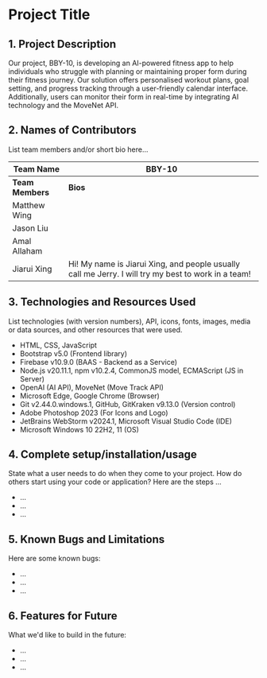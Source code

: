 # Project Title

## 1. Project Description

Our project, BBY-10, is developing an AI-powered fitness app to help individuals who struggle with planning or
maintaining proper form during their fitness journey. Our solution offers personalised workout plans, goal setting, and
progress tracking through a user-friendly calendar interface. Additionally, users can monitor their form in real-time by
integrating AI technology and the MoveNet API.

## 2. Names of Contributors

List team members and/or short bio here...

| **Team Name**    | BBY-10                                                                                              |
|------------------|-----------------------------------------------------------------------------------------------------|
| **Team Members** | **Bios**                                                                                            |
| Matthew Wing     |                                                                                                     |
| Jason Liu        |                                                                                                     |
| Amal Allaham     |                                                                                                     |
| Jiarui Xing      | Hi! My name is Jiarui Xing, and people usually call me Jerry. I will try my best to work in a team! |

## 3. Technologies and Resources Used

List technologies (with version numbers), API, icons, fonts, images, media or data sources, and other resources that
were used.

* HTML, CSS, JavaScript
* Bootstrap v5.0 (Frontend library)
* Firebase v10.9.0 (BAAS - Backend as a Service)
* Node.js v20.11.1, npm v10.2.4, CommonJS model, ECMAScript (JS in Server)
* OpenAI (AI API), MoveNet (Move Track API)
* Microsoft Edge, Google Chrome (Browser)
* Git v2.44.0.windows.1, GitHub, GitKraken v9.13.0 (Version control)
* Adobe Photoshop 2023 (For Icons and Logo)
* JetBrains WebStorm v2024.1, Microsoft Visual Studio Code (IDE)
* Microsoft Windows 10 22H2, 11 (OS)

## 4. Complete setup/installation/usage

State what a user needs to do when they come to your project. How do others start using your code or application?
Here are the steps ...

* ...
* ...
* ...

## 5. Known Bugs and Limitations

Here are some known bugs:

* ...
* ...
* ...

## 6. Features for Future

What we'd like to build in the future:

* ...
* ...
* ...